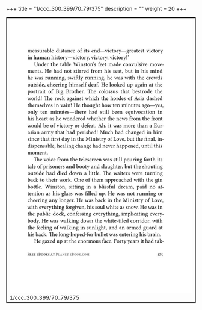+++
title = "1/ccc_300_399/70_79/375"
description = ""
weight = 20
+++

<table style="border:2px solid black;max-width:800px;max-height:800px;" 
><tr><td><img class="center-fit-jpg"
src="/jpg_/out_jpg_1984__375.jpg"  >1/ccc_300_399/70_79/375</img></td></tr></table>